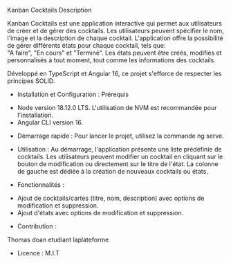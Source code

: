 Kanban Cocktails
Description

Kanban Cocktails est une application interactive qui permet aux utilisateurs de créer et de gérer des cocktails. Les utilisateurs peuvent spécifier le nom, l'image et la description de chaque cocktail. L'application offre la possibilité de gérer différents états pour chaque cocktail, tels que:  
"A faire", "En cours" et "Terminé". 
Les états peuvent être créés, modifiés et personnalisés à tout moment, tout comme les informations des cocktails. 

Développé en TypeScript et Angular 16, ce projet s'efforce de respecter les principes SOLID.

- Installation et Configuration :
Prérequis
* Node version 18.12.0 LTS. L'utilisation de NVM est recommandée pour l'installation.
* Angular CLI version 16.

- Démarrage rapide :
Pour lancer le projet, utilisez la commande ng serve.

- Utilisation :
Au démarrage, l'application présente une liste prédéfinie de cocktails. Les utilisateurs peuvent modifier un cocktail en cliquant sur le bouton de modification ou directement sur le titre de l'état. La colonne de gauche est dédiée à la création de nouveaux cocktails ou états.

- Fonctionnalités :
* Ajout de cocktails/cartes (titre, nom, description) avec options de modification et suppression.
* Ajout d'états avec options de modification et suppression.

- Contribution :

Thomas doan etudiant laplateforme


- Licence :
M.I.T


